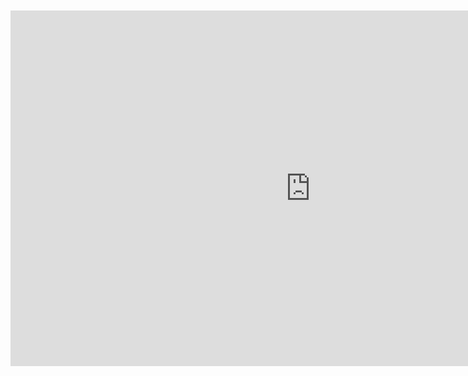 <br>
<br>

<iframe src="https://docs.google.com/presentation/d/e/2PACX-1vTBiOkDA_11rFEGMBedY5tPEU0GrVZxigANL3_1XLsuP5epF-4-NT-6jnqMvRTNk-GxtXvfk3Uc1PBR/embed?start=false&loop=false&delayms=3000" frameborder="0" width="960" height="569" allowfullscreen="true" mozallowfullscreen="true" webkitallowfullscreen="true"></iframe>